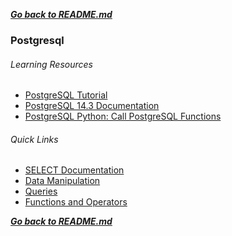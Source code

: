 ***[Go back to README.md](/README.md)***

### Postgresql

###### Learning Resources

- [PostgreSQL Tutorial](https://www.postgresqltutorial.com/)
- [PostgreSQL 14.3 Documentation](https://www.postgresql.org/docs/current/)
- [PostgreSQL Python: Call PostgreSQL Functions](https://www.postgresqltutorial.com/postgresql-python/postgresql-python-call-postgresql-functions/)

###### Quick Links
- [SELECT Documentation](https://www.postgresql.org/docs/14/sql-select.html)
- [Data Manipulation](https://www.postgresql.org/docs/current/dml.html)
- [Queries](https://www.postgresql.org/docs/current/queries.html)
- [Functions and Operators](https://www.postgresql.org/docs/current/functions.html)

***[Go back to README.md](/README.md)***
